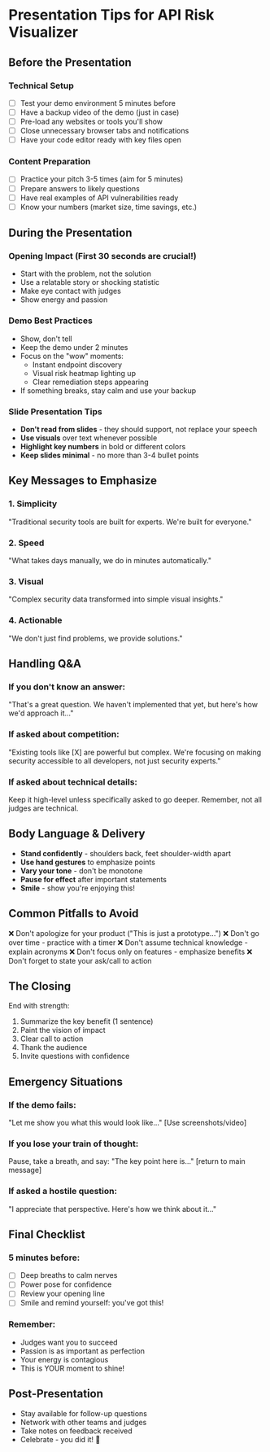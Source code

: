 # Presentation Tips for API Risk Visualizer

## Before the Presentation

### Technical Setup
- [ ] Test your demo environment 5 minutes before
- [ ] Have a backup video of the demo (just in case)
- [ ] Pre-load any websites or tools you'll show
- [ ] Close unnecessary browser tabs and notifications
- [ ] Have your code editor ready with key files open

### Content Preparation
- [ ] Practice your pitch 3-5 times (aim for 5 minutes)
- [ ] Prepare answers to likely questions
- [ ] Have real examples of API vulnerabilities ready
- [ ] Know your numbers (market size, time savings, etc.)

## During the Presentation

### Opening Impact (First 30 seconds are crucial!)
- Start with the problem, not the solution
- Use a relatable story or shocking statistic
- Make eye contact with judges
- Show energy and passion

### Demo Best Practices
- Show, don't tell
- Keep the demo under 2 minutes
- Focus on the "wow" moments:
  - Instant endpoint discovery
  - Visual risk heatmap lighting up
  - Clear remediation steps appearing
- If something breaks, stay calm and use your backup

### Slide Presentation Tips
- **Don't read from slides** - they should support, not replace your speech
- **Use visuals** over text whenever possible
- **Highlight key numbers** in bold or different colors
- **Keep slides minimal** - no more than 3-4 bullet points

## Key Messages to Emphasize

### 1. Simplicity
"Traditional security tools are built for experts. We're built for everyone."

### 2. Speed
"What takes days manually, we do in minutes automatically."

### 3. Visual
"Complex security data transformed into simple visual insights."

### 4. Actionable
"We don't just find problems, we provide solutions."

## Handling Q&A

### If you don't know an answer:
"That's a great question. We haven't implemented that yet, but here's how we'd approach it..."

### If asked about competition:
"Existing tools like [X] are powerful but complex. We're focusing on making security accessible to all developers, not just security experts."

### If asked about technical details:
Keep it high-level unless specifically asked to go deeper. Remember, not all judges are technical.

## Body Language & Delivery

- **Stand confidently** - shoulders back, feet shoulder-width apart
- **Use hand gestures** to emphasize points
- **Vary your tone** - don't be monotone
- **Pause for effect** after important statements
- **Smile** - show you're enjoying this!

## Common Pitfalls to Avoid

❌ Don't apologize for your product ("This is just a prototype...")
❌ Don't go over time - practice with a timer
❌ Don't assume technical knowledge - explain acronyms
❌ Don't focus only on features - emphasize benefits
❌ Don't forget to state your ask/call to action

## The Closing

End with strength:
1. Summarize the key benefit (1 sentence)
2. Paint the vision of impact
3. Clear call to action
4. Thank the audience
5. Invite questions with confidence

## Emergency Situations

### If the demo fails:
"Let me show you what this would look like..." [Use screenshots/video]

### If you lose your train of thought:
Pause, take a breath, and say: "The key point here is..." [return to main message]

### If asked a hostile question:
"I appreciate that perspective. Here's how we think about it..."

## Final Checklist

### 5 minutes before:
- [ ] Deep breaths to calm nerves
- [ ] Power pose for confidence
- [ ] Review your opening line
- [ ] Smile and remind yourself: you've got this!

### Remember:
- Judges want you to succeed
- Passion is as important as perfection
- Your energy is contagious
- This is YOUR moment to shine!

## Post-Presentation

- Stay available for follow-up questions
- Network with other teams and judges
- Take notes on feedback received
- Celebrate - you did it! 🎉 